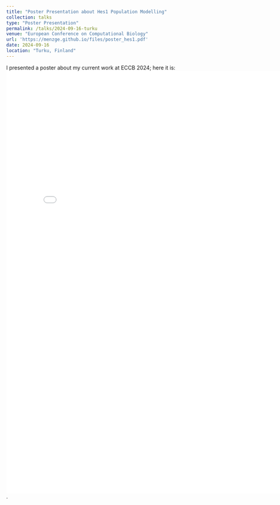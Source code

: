 ```yaml
---
title: "Poster Presentation about Hes1 Population Modelling"
collection: talks
type: "Poster Presentation"
permalink: /talks/2024-09-16-turku
venue: "European Conference on Computational Biology"
url: 'https://menzge.github.io/files/poster_hes1.pdf'
date: 2024-09-16
location: "Turku, Finland"
---
```


I presented a poster about my current work at ECCB 2024; here it is: <br/><embed src='/files/poster_hes1.pdf' width="800px" height="1131px">.
